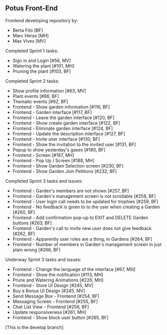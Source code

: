 Potus Front-End
---

Frontend developing repository by:

- Berta Fitó [BF]
- Marc Heras [MH]
- Max Vives [MV]

Completed Sprint 1 tasks:

- Sign in and Login [#56, MV]
- Watering the plant [#101, MH]
- Pruning the plant [#103, BF]

Completed Sprint 2 tasks:

- Show profile information [#63, MV]
- Plant events [#86, BF]
- Thematic events [#92, BF]
- Frontend - Show garden information [#116, BF]
- Frontend - Garden interface [#117, BF]
- Frontend - Leave the garden interface [#120, BF]
- Frontend - Show create garden interface [#122, BF]
- Frontend - Eliminate garden interface [#124, BF]
- Frontend - Update the description interface [#127, BF]
- Frontend - Invite user interface [#130, BF]
- Frontend - Show the invitation to the invited user [#131, BF]
- Popup to show yesterday's gases [#180, BF]
- Frontend - Screen [#187, MH]
- Frontend - Pop Up / Screen [#188, MH]
- Frontend - Show Garden Selection screen [#230, BF]
- Frontend - Show Garden Join Petitions [#232, BF]

Completed Sprint 3 tasks and issues:

- Frontend - Garden's members are not shown [#257, BF]
- Frontend - Garden's management screen is not scrollable [#258, BF]
- Frontend - User login call needs to be updated for trophies [#259, BF]
- Frontend - No feedback is given to to the user when creating a Garden [#260, BF]
- Frontend - Add confirmation pop-up to EXIT and DELETE Garden buttons [#263, BF]
- Frontend - Garden's call to invite new user does not give feedback [#262, BF]
- Frontend - Apparently user roles are a thing, in Gardens [#264, BF]
- Frontend - Number of members in Garden's management screen in just plain wrong [#266, BF]

Underway Sprint 3 tasks and issues:

- Frontend - Change the language of the interface [#67, MH]
- Frontend - Show the notification [#113, MH]
- Prune and Watering Animations [#226, MH]
- Frontend - Store UI Design [#245, MV]
- Buy a Bonus UI Design [#245, MV]
- Send Message Box - Frontend [#254, BF]
- Messaging Screen - Frontend [#255, BF]
- Chat List View - Frontend [#256, BF]
- Update responsiveness [#261, MH]
- Frontend - Show block user button [#265, BF]

[This is the develop branch]
